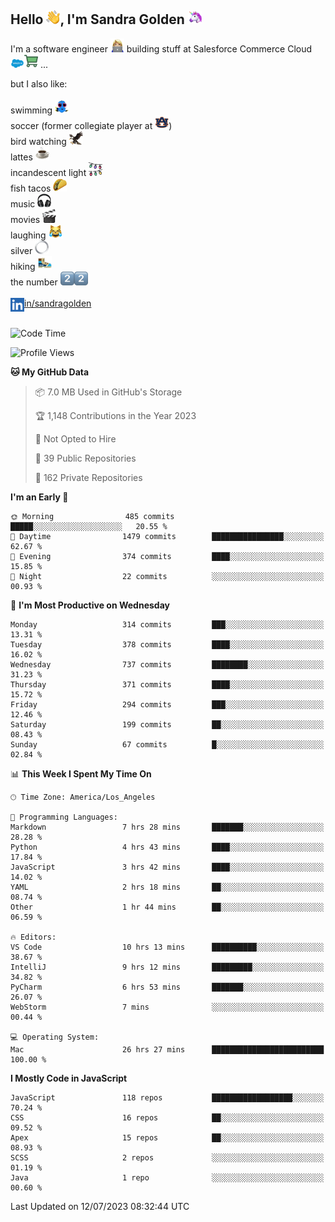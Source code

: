 ## Hello <img src="./static/emoji/wave.png" width="22" />, I'm Sandra Golden <img src="./static/emoji/unicorn-face.png" width="22" />

I'm a software engineer <img src="./static/emoji/female-technologist.png" width="22" /> building stuff at Salesforce Commerce Cloud <img src="./static/emoji/salesforce.png" width="22" /><img src="./static/emoji/commerce-cloud.png" width="22" />&nbsp;...

but I also like:<br/><br/>
swimming <img alt="swimming" src="./static/emoji/keep-swimming.png" width="22" /><br/>
soccer  (former collegiate player at <img src="./static/emoji/auburn.png" width="22" />)<br/>
bird watching <img src="./static/emoji/eagle.png" width="22" /><br/>
lattes <img src="./static/emoji/coffee.png" width="22" /><br/>
incandescent light <img src="./static/emoji/lights.png" width="22" /><br/>
fish tacos <img src="./static/emoji/taco.png" width="22" /><br/>
music <img src="./static/emoji/headphones.png" width="22" /><br/>
movies <img src="./static/emoji/movie-clapper.png" width="22" /><br/>
laughing <img src="./static/emoji/joy-cat.png" width="22" /><br/>
silver <img src="./static/emoji/silver-hoop.png" width="22" /><br/>
hiking <img src="./static/emoji/hiker.png" width="22" /><br/>
the number <img src="./static/emoji/two.png" width="22" /><img src="./static/emoji/two.png" width="22" />
<br/><br/>
<img align="left" alt="Sandra Golden | LinkedIn" width="22px" src="./static/emoji/linkedin.png" /> <a href="https://www.linkedin.com/in/sandragolden/">in/sandragolden</a>
<br/><br/>
<!--START_SECTION:waka-->
![Code Time](http://img.shields.io/badge/Code%20Time-26%20hrs%2027%20mins-blue)

![Profile Views](http://img.shields.io/badge/Profile%20Views-335-blue)

**🐱 My GitHub Data** 

> 📦 7.0 MB Used in GitHub's Storage 
 > 
> 🏆 1,148 Contributions in the Year 2023
 > 
> 🚫 Not Opted to Hire
 > 
> 📜 39 Public Repositories 
 > 
> 🔑 162 Private Repositories 
 > 
**I'm an Early 🐤** 

```text
🌞 Morning                485 commits         █████░░░░░░░░░░░░░░░░░░░░   20.55 % 
🌆 Daytime                1479 commits        ████████████████░░░░░░░░░   62.67 % 
🌃 Evening                374 commits         ████░░░░░░░░░░░░░░░░░░░░░   15.85 % 
🌙 Night                  22 commits          ░░░░░░░░░░░░░░░░░░░░░░░░░   00.93 % 
```
📅 **I'm Most Productive on Wednesday** 

```text
Monday                   314 commits         ███░░░░░░░░░░░░░░░░░░░░░░   13.31 % 
Tuesday                  378 commits         ████░░░░░░░░░░░░░░░░░░░░░   16.02 % 
Wednesday                737 commits         ████████░░░░░░░░░░░░░░░░░   31.23 % 
Thursday                 371 commits         ████░░░░░░░░░░░░░░░░░░░░░   15.72 % 
Friday                   294 commits         ███░░░░░░░░░░░░░░░░░░░░░░   12.46 % 
Saturday                 199 commits         ██░░░░░░░░░░░░░░░░░░░░░░░   08.43 % 
Sunday                   67 commits          █░░░░░░░░░░░░░░░░░░░░░░░░   02.84 % 
```


📊 **This Week I Spent My Time On** 

```text
🕑︎ Time Zone: America/Los_Angeles

💬 Programming Languages: 
Markdown                 7 hrs 28 mins       ███████░░░░░░░░░░░░░░░░░░   28.28 % 
Python                   4 hrs 43 mins       ████░░░░░░░░░░░░░░░░░░░░░   17.84 % 
JavaScript               3 hrs 42 mins       ████░░░░░░░░░░░░░░░░░░░░░   14.02 % 
YAML                     2 hrs 18 mins       ██░░░░░░░░░░░░░░░░░░░░░░░   08.74 % 
Other                    1 hr 44 mins        ██░░░░░░░░░░░░░░░░░░░░░░░   06.59 % 

🔥 Editors: 
VS Code                  10 hrs 13 mins      ██████████░░░░░░░░░░░░░░░   38.67 % 
IntelliJ                 9 hrs 12 mins       █████████░░░░░░░░░░░░░░░░   34.82 % 
PyCharm                  6 hrs 53 mins       ███████░░░░░░░░░░░░░░░░░░   26.07 % 
WebStorm                 7 mins              ░░░░░░░░░░░░░░░░░░░░░░░░░   00.44 % 

💻 Operating System: 
Mac                      26 hrs 27 mins      █████████████████████████   100.00 % 
```

**I Mostly Code in JavaScript** 

```text
JavaScript               118 repos           ██████████████████░░░░░░░   70.24 % 
CSS                      16 repos            ██░░░░░░░░░░░░░░░░░░░░░░░   09.52 % 
Apex                     15 repos            ██░░░░░░░░░░░░░░░░░░░░░░░   08.93 % 
SCSS                     2 repos             ░░░░░░░░░░░░░░░░░░░░░░░░░   01.19 % 
Java                     1 repo              ░░░░░░░░░░░░░░░░░░░░░░░░░   00.60 % 
```




 Last Updated on 12/07/2023 08:32:44 UTC
<!--END_SECTION:waka-->
